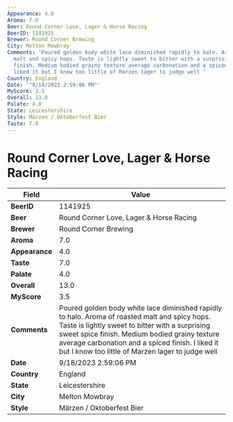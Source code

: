 ```yaml
---
Appearance: 4.0
Aroma: 7.0
Beer: Round Corner Love, Lager & Horse Racing
BeerID: 1141925
Brewer: Round Corner Brewing
City: Melton Mowbray
Comments: 'Poured golden body white lace diminished rapidly to halo. Aroma of roasted
  malt and spicy hops. Taste is lightly sweet to bitter with a surprising sweet spice
  finish. Medium bodied grainy texture average carbonation and a spiced finish. I
  liked it but I know too little of Marzen lager to judge well '
Country: England
Date: '"9/18/2023 2:59:06 PM"'
MyScore: 3.5
Overall: 13.0
Palate: 4.0
State: Leicestershire
Style: Märzen / Oktoberfest Bier
Taste: 7.0
---
```


# Round Corner Love, Lager & Horse Racing

| Field         | Value |
|---------------|-------|
| **BeerID** | 1141925 |
| **Beer** | Round Corner Love, Lager & Horse Racing |
| **Brewer** | Round Corner Brewing |
| **Aroma** | 7.0 |
| **Appearance** | 4.0 |
| **Taste** | 7.0 |
| **Palate** | 4.0 |
| **Overall** | 13.0 |
| **MyScore** | 3.5 |
| **Comments** | Poured golden body white lace diminished rapidly to halo. Aroma of roasted malt and spicy hops. Taste is lightly sweet to bitter with a surprising sweet spice finish. Medium bodied grainy texture average carbonation and a spiced finish. I liked it but I know too little of Marzen lager to judge well  |
| **Date** | 9/18/2023 2:59:06 PM |
| **Country** | England |
| **State** | Leicestershire |
| **City** | Melton Mowbray |
| **Style** | Märzen / Oktoberfest Bier |
